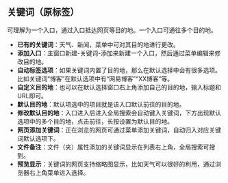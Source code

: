 ## 关键词（原标签）
可理解为一个入口，通过入口抵达网页等目的地。一个入口可通往多个目的地。

* **已有的关键词**：天气、新闻，菜单中可对其目的地进行更改。
* **添加入口**：主窗口新建-关键词-添加来新建一个入口，然后通过菜单编辑来修改目的地。
* **自动标签选项**：如果关键词内置了目的地，那么在默认选择中会有很多选项。比如关键词“博客”在默认选项中有“网易博客”“XX博客”等。
* **自定义目的地**：也可以在默认选择窗口右上角添加自己的目的地，输入标题和URL即可。
* **默认目的地**：默认项选中的项目就是该入口默认前往的目的地。
* **修改默认目的地**：入口进入后进入全局搜索会自动键入关键词，下方出现默认选项中的多个目的地，点击前往，长按设置为默认目的地。
* **网页添加关键词**：正在浏览的网页可通过菜单添加关键词，自动归入对应关键词默认选项下。
* **文件备注**：文件（夹）属性添加的关键词显示在列表右上角，全局搜索可搜到。
* **预览显示**：关键词的网页支持缩略图显示，比如天气可以很好的利用，通过浏览器右上角菜单进入选择。

